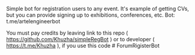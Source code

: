 Simple bot for registration users to any event. It's example of getting CVs, but you can provide signing up to exhibitions, conferences, etc.
Bot: t.me/artelengineerbot

You must pay credits by leaving link to this repo ( https://github.com/Khuzha/simpleRegBot ) or to developer ( https://t.me/Khuzha ), if you use this code
#   F o r u m R i g i s t e r B o t  
 